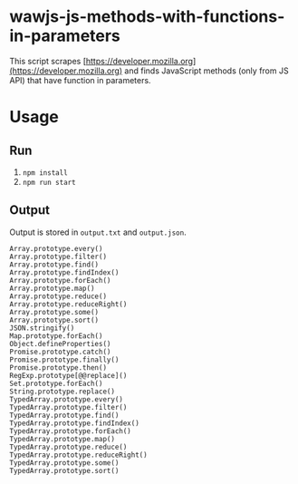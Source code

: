 # wawjs-js-methods-with-functions-in-parameters

This script scrapes [https://developer.mozilla.org](https://developer.mozilla.org) and finds JavaScript methods (only from JS API) that have function in parameters.

# Usage

## Run
1. `npm install`
1. `npm run start`

## Output
Output is stored in `output.txt` and `output.json`.

```
Array.prototype.every()
Array.prototype.filter()
Array.prototype.find()
Array.prototype.findIndex()
Array.prototype.forEach()
Array.prototype.map()
Array.prototype.reduce()
Array.prototype.reduceRight()
Array.prototype.some()
Array.prototype.sort()
JSON.stringify()
Map.prototype.forEach()
Object.defineProperties()
Promise.prototype.catch()
Promise.prototype.finally()
Promise.prototype.then()
RegExp.prototype[@@replace]()
Set.prototype.forEach()
String.prototype.replace()
TypedArray.prototype.every()
TypedArray.prototype.filter()
TypedArray.prototype.find()
TypedArray.prototype.findIndex()
TypedArray.prototype.forEach()
TypedArray.prototype.map()
TypedArray.prototype.reduce()
TypedArray.prototype.reduceRight()
TypedArray.prototype.some()
TypedArray.prototype.sort()
```